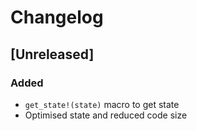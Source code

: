 # Changelog

## [Unreleased]

### Added

- `get_state!(state)` macro to get state
- Optimised state and reduced code size
